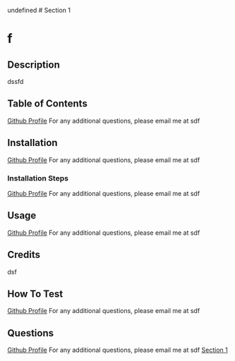 undefined
#<a name="section-1"></a> Section 1
# f
## Description

dssfd
## Table of Contents

[Github Profile](https://github.com/sdf)
For any additional questions, please email me at sdf
## Installation

[Github Profile](https://github.com/sdf)
For any additional questions, please email me at sdf
### Installation Steps

[Github Profile](https://github.com/sdf)
For any additional questions, please email me at sdf
## Usage

[Github Profile](https://github.com/sdf)
For any additional questions, please email me at sdf
## Credits

dsf
## How To Test

[Github Profile](https://github.com/sdf)
For any additional questions, please email me at sdf

## Questions

[Github Profile](https://github.com/sdf)
For any additional questions, please email me at sdf
[Section 1](#section-1)
    